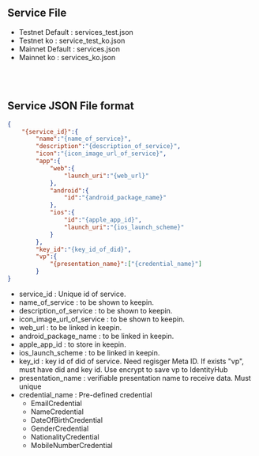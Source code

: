 ## Service File

- Testnet Default : services_test.json  
- Testnet ko      : service_test_ko.json  
- Mainnet Default : services.json
- Mainnet ko      : services_ko.json

<br/>
<br/>

## Service JSON File format
```json
{
	"{service_id}":{
    	"name":"{name_of_service}",
		"description":"{description_of_service}",
		"icon":"{icon_image_url_of_service}",
		"app":{
			"web":{
				"launch_uri":"{web_url}"
			},
			"android":{
				"id":"{android_package_name}"
			},
			"ios":{
				"id":"{apple_app_id}",
				"launch_uri":"{ios_launch_scheme}"
			}
		},
		"key_id":"{key_id_of_did}",
		"vp":{
			"{presentation_name}":["{credential_name}"]
		}
}
```
- service_id : Unique id of service.
- name_of_service : to be shown to keepin.
- description_of_service : to be shown to keepin.
- icon_image_url_of_service : to be shown to keepin.
- web_url : to be linked in keepin.
- android_package_name : to be linked in keepin.
- apple_app_id : to store in keepin.
- ios_launch_scheme : to be linked in keepin.
- key_id : key id of did of service. Need regisger Meta ID. If exists "vp", must have did and key id. Use encrypt to save vp to IdentityHub
- presentation_name : verifiable presentation name to receive data. Must unique
- credential_name : Pre-defined credential
  - EmailCredential
  - NameCredential
  - DateOfBirthCredential
  - GenderCredential
  - NationalityCredential
  - MobileNumberCredential
  
  
